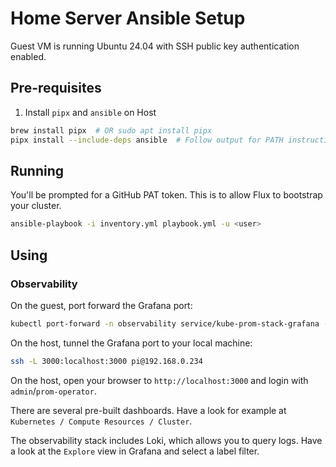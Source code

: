 # Home Server Ansible Setup

Guest VM is running Ubuntu 24.04 with SSH public key authentication enabled.

## Pre-requisites

1. Install `pipx` and `ansible` on Host

```bash
brew install pipx  # OR sudo apt install pipx
pipx install --include-deps ansible  # Follow output for PATH instructions
```

## Running

You'll be prompted for a GitHub PAT token. This is to allow Flux to bootstrap your cluster.

```bash
ansible-playbook -i inventory.yml playbook.yml -u <user>
```

## Using

### Observability

On the guest, port forward the Grafana port:

```bash
kubectl port-forward -n observability service/kube-prom-stack-grafana --address 0.0.0.0 3000:80
```

On the host, tunnel the Grafana port to your local machine:

```bash
ssh -L 3000:localhost:3000 pi@192.168.0.234
```

On the host, open your browser to `http://localhost:3000` and login with `admin`/`prom-operator`.

There are several pre-built dashboards. Have a look for example at `Kubernetes / Compute Resources / Cluster`.

The observability stack includes Loki, which allows you to query logs. Have a look at the `Explore` view in Grafana and select a label filter.
